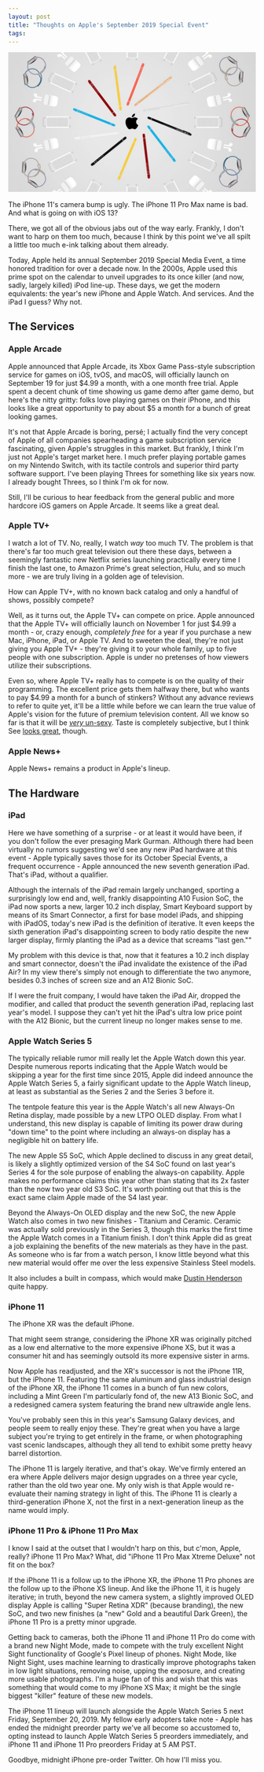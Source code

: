 ```yaml
---
layout: post
title: "Thoughts on Apple's September 2019 Special Event"
tags:
---
```

![New iPhones, Apple Watches, oh my](/images/09-19/apple-september2019.jpg)

The iPhone 11's camera bump is ugly. The iPhone 11 Pro Max name is bad. And what is going on with iOS 13?

There, we got all of the obvious jabs out of the way early. Frankly, I don't want to harp on them too much, because I think by this point we've all spilt a little too much e-ink talking about them already.

Today, Apple held its annual September 2019 Special Media Event, a time honored tradition for over a decade now. In the 2000s, Apple used this prime spot on the calendar to unveil upgrades to its once killer (and now, sadly, largely killed) iPod line-up. These days, we get the modern equivalents: the year's new iPhone and Apple Watch. And services. And the iPad I guess? Why not.

## The Services
### Apple Arcade

Apple announced that Apple Arcade, its Xbox Game Pass-style subscription service for games on iOS, tvOS, and macOS, will officially launch on September 19 for just $4.99 a month, with a one month free trial. Apple spent a decent chunk of time showing us game demo after game demo, but here's the nitty gritty: folks love playing games on their iPhone, and this looks like a great opportunity to pay about $5 a month for a bunch of great looking games.

It's not that Apple Arcade is boring, persé; I actually find the very concept of Apple of all companies spearheading a game subscription service fascinating, given Apple's struggles in this market. But frankly, I think I'm just not Apple's target market here. I much prefer playing portable games on my Nintendo Switch, with its tactile controls and superior third party software support. I've been playing Threes for something like six years now. I already bought Threes, so I think I'm ok for now. 

Still, I'll be curious to hear feedback from the general public and more hardcore iOS gamers on Apple Arcade. It seems like a great deal.

### Apple TV+

I watch a lot of TV. No, really, I watch *way* too much TV. The problem is that there's far too much great television out there these days, between a seemingly fantastic new Netflix series launching practically every time I finish the last one, to Amazon Prime's great selection, Hulu, and so much more - we are truly living in a golden age of television.

How can Apple TV+, with no known back catalog and only a handful of shows, possibly compete?

Well, as it turns out, the Apple TV+ can compete on price. Apple announced that the Apple TV+ will officially launch on November 1 for just $4.99 a month - or, crazy enough, *completely free* for a year if you purchase a new Mac, iPhone, iPad, or Apple TV. And to sweeten the deal, they're not just giving you Apple TV+ - they're giving it to your whole family, up to five people with one subscription. Apple is under no pretenses of how viewers utilize their subscriptions.

Even so, where Apple TV+ really has to compete is on the quality of their programming. The excellent price gets them halfway there, but who wants to pay $4.99 a month for a bunch of stinkers? Without any advance reviews to refer to quite yet, it'll be a little while before we can learn the true value of Apple's vision for the future of premium television content. All we know so far is that it will be [*very* un-sexy](https://www.wsj.com/articles/no-sex-please-were-apple-iphone-giant-seeks-tv-success-on-its-own-terms-1537588880). Taste is completely subjective, but I think See [looks great](https://www.youtube.com/watch?v=7Rg0y7NT1gU), though. 

### Apple News+

Apple News+ remains a product in Apple's lineup.

## The Hardware
### iPad

Here we have something of a surprise - or at least it would have been, if you don't follow the ever presaging Mark Gurman. Although there had been virtually no rumors suggesting we'd see any new iPad hardware at this event - Apple typically saves those for its October Special Events, a frequent occurrence - Apple announced the new seventh generation iPad. That's iPad, without a qualifier.

Although the internals of the iPad remain largely unchanged, sporting a surprisingly low end and, well, frankly disappointing A10 Fusion SoC, the iPad now sports a new, larger 10.2 inch display, Smart Keyboard support by means of its Smart Connector, a first for base model iPads, and shipping with iPadOS, today's new iPad is the definition of iterative. It even keeps the sixth generation iPad's disappointing screen to body ratio despite the new larger display, firmly planting the iPad as a device that screams "last gen.""

My problem with this device is that, now that it features a 10.2 inch display and smart connector, doesn't the iPad invalidate the existence of the iPad Air? In my view there's simply not enough to differentiate the two anymore, besides 0.3 inches of screen size and an A12 Bionic SoC.

If I were the fruit company, I would have taken the iPad Air, dropped the modifier, and called that product the seventh generation iPad, replacing last year's model. I suppose they can't yet hit the iPad's ultra low price point with the A12 Bionic, but the current lineup no longer makes sense to me.

### Apple Watch Series 5

The typically reliable rumor mill really let the Apple Watch down this year. Despite numerous reports indicating that the Apple Watch would be skipping a year for the first time since 2015, Apple did indeed announce the Apple Watch Series 5, a fairly significant update to the Apple Watch lineup, at least as substantial as the Series 2 and the Series 3 before it.

The tentpole feature this year is the Apple Watch's all new Always-On Retina display, made possible by a new LTPO OLED display. From what I understand, this new display is capable of limiting its power draw during "down time" to the point where including an always-on display has a negligible hit on battery life. 

The new Apple S5 SoC, which Apple declined to discuss in any great detail, is likely a slightly optimized version of the S4 SoC found on last year's Series 4 for the sole purpose of enabling the always-on capability. Apple makes no performance claims this year other than stating that its 2x faster than the now two year old S3 SoC. It's worth pointing out that this is the exact same claim Apple made of the S4 last year.

Beyond the Always-On OLED display and the new SoC, the new Apple Watch also comes in two new finishes - Titanium and Ceramic. Ceramic was actually sold previously in the Series 3, though this marks the first time the Apple Watch comes in a Titanium finish. I don't think Apple did as great a job explaining the benefits of the new materials as they have in the past. As someone who is far from a watch person, I know little beyond what this new material would offer me over the less expensive Stainless Steel models.

It also includes a built in compass, which would make [Dustin Henderson](https://duckduckgo.com/?q=dustin+stranger+things+compass&t=h_&ia=images&iax=images) quite happy.

### iPhone 11

The iPhone XR was the default iPhone.

That might seem strange, considering the iPhone XR was originally pitched as a low end alternative to the more expensive iPhone XS, but it was a consumer hit and has seemingly outsold its more expensive sister in arms. 

Now Apple has readjusted, and the XR's successor is not the iPhone 11R, but the iPhone 11. Featuring the same aluminum and glass industrial design of the iPhone XR, the iPhone 11 comes in a bunch of fun new colors, including a Mint Green I'm particularly fond of, the new A13 Bionic SoC, and a redesigned camera system featuring the brand new ultrawide angle lens.

You've probably seen this in this year's Samsung Galaxy devices, and people seem to really enjoy these. They're great when you have a large subject you're trying to get entirely in the frame, or when photographing vast scenic landscapes, although they all tend to exhibit some pretty heavy barrel distortion.

The iPhone 11 is largely iterative, and that's okay. We've firmly entered an era where Apple delivers major design upgrades on a three year cycle, rather than the old two year one. My only wish is that Apple would re-evaluate their naming strategy in light of this. The iPhone 11 is clearly a third-generation iPhone X, not the first in a next-generation lineup as the name would imply.

### iPhone 11 Pro & iPhone 11 Pro Max

I know I said at the outset that I wouldn't harp on this, but c'mon, Apple, really? iPhone 11 Pro Max? What, did "iPhone 11 Pro Max Xtreme Deluxe" not fit on the box?

If the iPhone 11 is a follow up to the iPhone XR, the iPhone 11 Pro phones are the follow up to the iPhone XS lineup. And like the iPhone 11, it is hugely iterative; in truth, beyond the new camera system, a slightly improved OLED display Apple is calling "Super Retina XDR" (because branding), the new SoC, and two new finishes (a "new" Gold and a beautiful Dark Green), the iPhone 11 Pro is a pretty minor upgrade.

Getting back to cameras, both the iPhone 11 and iPhone 11 Pro do come with a brand new Night Mode, made to compete with the truly excellent Night Sight functionality of Google's Pixel lineup of phones. Night Mode, like Night Sight, uses machine learning to drastically improve photographs taken in low light situations, removing noise, upping the exposure, and creating more usable photographs. I'm a huge fan of this and wish that this was something that would come to my iPhone XS Max; it might be the single biggest "killer" feature of these new models.

The iPhone 11 lineup will launch alongside the Apple Watch Series 5 next Friday, September 20, 2019. My fellow early adopters take note - Apple has ended the midnight preorder party we've all become so accustomed to, opting instead to launch Apple Watch Series 5 preorders immediately, and iPhone 11 and iPhone 11 Pro preorders Friday at 5 AM PST. 

Goodbye, midnight iPhone pre-order Twitter. Oh how I'll miss you.